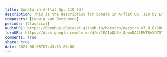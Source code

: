 ```yaml
---
title: Sonata in A-flat Op. 110 (3)
description: This is the description for Sonata in A-flat Op. 110 by Ludwig van Beethoven
composers: [Ludwig van Beethoven]
periods: [Classical]
audioURL: https://OpenMusicDataset.github.io/Maestro/maestro-v3.0.0/2009/MIDI-Unprocessed_21_R1_2009_01-03_ORIG_MID--AUDIO_21_R1_2009_21_R1_2009_01_WAV.midi
formURL: https://docs.google.com/forms/d/e/1FAIpQLSe_0awvDA2tPWT8vVDZ5YFFUnbNx2jyyPc4R96-CprlDINVUg/viewform
comments: true
share: true
date: 2021-08-08T07:43:13-06:00
---
```

